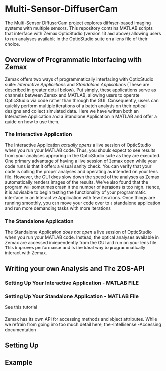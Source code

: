 # Multi-Sensor-DiffuserCam
The Multi-Sensor DiffuserCam project explores diffuser-based imaging systems with multiple sensors. This repository contains MATLAB scripts that interface with Zemax OpticStudio (version 13 and above) allowing users to run analyses available in the OpticStudio suite on a lens file of their choice.


## Overview of Programmatic Interfacing with Zemax
Zemax offers two ways of programmatically interfacing with OpticStudio suite: *Interactive Applications* and *Standalone Applications* (These are described in greater detail below). Put simply, these applications serve as channels between Zemax and MATLAB, allowing users to operate OpticStudio via code rather than through the GUI. Consequently, users can quickly perform multiple iterations of a batch analysis on their optical designs and collect simulated data. Here we have written both an Interactive Application and a Standlone Application in MATLAB and offer a guide on how to use them.

### The Interactive Application
The Interactive Application *actually opens* a live session of OpticStudio when you run your MATLAB code. Thus, you should expect to see results from your analyses appearing in the OpticStudio suite as they are executed. One primary advantage of having a live session of Zemax open while your code runs is that it offers a visual sanity check. You can verify that your code is calling the proper analyses and operating as intended on your lens file. However, the GUI does slow down the speed of the analyses as Zemax automatically renders images of the results. We've also found that the program will sometimes crash if the number of iterations is too high. Hence, it is advisable to begin testing the functionality of your programmatic interface in an Interactive Application with few iterations. Once things are running smoothly, you can move your code over to a standalone application and run more demanding tasks with more iterations.   

### The Standalone Application
The Standalone Application *does not open* a live session of OpticStudio when you run your MATLAB code. Instead, the optical analyses available in Zemax are accessed independently from the GUI and run on your lens file. This improves performance and is the ideal way to programmatically interact with Zemax.   

## Writing your own Analysis and The ZOS-API
### Setting Up Your Interactive Application - MATLAB FILE

### Setting Up Your Standalone Application - MATLAB File
See this [tutorial](http://customers.zemax.com/zmx/webinars/opticstudio-recordings/matlab-zos-api-net)
###

Zemax has its own API for accessing methods and object attributes. While we refrain from going into too much detail here, the 
-Intellisense
-Accessing documentation

## Setting Up



## Example 






